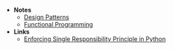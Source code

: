 - **Notes**
	- [Design Patterns](Design%20Patterns.md)
	- [Functional Programming](Paradigms/Functional%20Programming.md)
- **Links**
	- [Enforcing Single Responsibility Principle in Python](https://sobolevn.me/2019/03/enforcing-srp)